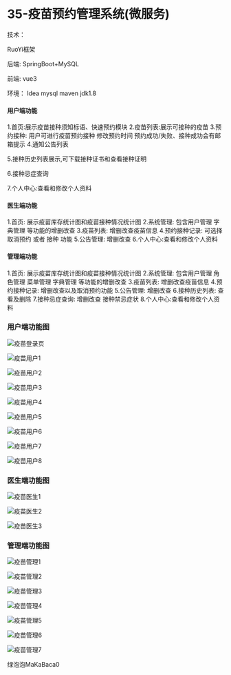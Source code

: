 # 35-疫苗预约管理系统(微服务)

技术：

RuoYi框架

后端: SpringBoot+MySQL

前端: vue3

环境：
Idea mysql maven jdk1.8



#### **用户端功能**

1.首页:展示疫苗接种须知标语、快速预约模块
2.疫苗列表:展示可接种的疫苗
3.预约接种: 用户可进行疫苗预约接种  修改预约时间   预约成功/失败、接种成功会有邮箱提示
4.通知公告列表

5.接种历史列表展示,可下载接种证书和查看接种证明

6.接种忌症查询

7.个人中心:查看和修改个人资料



#### 医生端功能

1.首页: 展示疫苗库存统计图和疫苗接种情况统计图
2.系统管理:  包含用户管理  字典管理  等功能的增删改查
3.疫苗列表: 增删改查疫苗信息
4.预约接种记录: 可选择 取消预约  或者  接种 功能
5.公告管理: 增删改查
6.个人中心:查看和修改个人资料



#### 管理端功能

1.首页: 展示疫苗库存统计图和疫苗接种情况统计图
2.系统管理:  包含用户管理  角色管理  菜单管理  字典管理  等功能的增删改查
3.疫苗列表: 增删改查疫苗信息
4.预约接种记录: 增删改查以及取消预约功能
5.公告管理: 增删改查
6.接种历史列表:  查看及删除
7.接种忌症查询:  增删改查 接种禁忌症状
8.个人中心:查看和修改个人资料



### 用户端功能图

![疫苗登录页](https://yunzhuceshi.oss-cn-beijing.aliyuncs.com/typoraImg/疫苗登录页.jpg)

![疫苗用户1](https://yunzhuceshi.oss-cn-beijing.aliyuncs.com/typoraImg/疫苗用户1.jpg)

![疫苗用户2](https://yunzhuceshi.oss-cn-beijing.aliyuncs.com/typoraImg/疫苗用户2.jpg)

![疫苗用户3](https://yunzhuceshi.oss-cn-beijing.aliyuncs.com/typoraImg/疫苗用户3.jpg)

![疫苗用户4](https://yunzhuceshi.oss-cn-beijing.aliyuncs.com/typoraImg/疫苗用户4.jpg)

![疫苗用户5](https://yunzhuceshi.oss-cn-beijing.aliyuncs.com/typoraImg/疫苗用户5.jpg)

![疫苗用户6](https://yunzhuceshi.oss-cn-beijing.aliyuncs.com/typoraImg/疫苗用户6.jpg)

![疫苗用户7](https://yunzhuceshi.oss-cn-beijing.aliyuncs.com/typoraImg/疫苗用户7.jpg)

![疫苗用户8](https://yunzhuceshi.oss-cn-beijing.aliyuncs.com/typoraImg/疫苗用户8.jpg)

### 医生端功能图

![疫苗医生1](https://yunzhuceshi.oss-cn-beijing.aliyuncs.com/typoraImg/疫苗医生1.jpg)

![疫苗医生2](https://yunzhuceshi.oss-cn-beijing.aliyuncs.com/typoraImg/疫苗医生2.jpg)

![疫苗医生3](https://yunzhuceshi.oss-cn-beijing.aliyuncs.com/typoraImg/疫苗医生3.jpg)

### 管理端功能图

![疫苗管理1](https://yunzhuceshi.oss-cn-beijing.aliyuncs.com/typoraImg/疫苗管理1.jpg)

![疫苗管理2](https://yunzhuceshi.oss-cn-beijing.aliyuncs.com/typoraImg/疫苗管理2.jpg)

![疫苗管理3](https://yunzhuceshi.oss-cn-beijing.aliyuncs.com/typoraImg/疫苗管理3.jpg)

![疫苗管理4](https://yunzhuceshi.oss-cn-beijing.aliyuncs.com/typoraImg/疫苗管理4.jpg)

![疫苗管理5](https://yunzhuceshi.oss-cn-beijing.aliyuncs.com/typoraImg/疫苗管理5.jpg)

![疫苗管理6](https://yunzhuceshi.oss-cn-beijing.aliyuncs.com/typoraImg/疫苗管理6.jpg)

![疫苗管理7](https://yunzhuceshi.oss-cn-beijing.aliyuncs.com/typoraImg/疫苗管理7.jpg)

绿泡泡MaKaBaca0